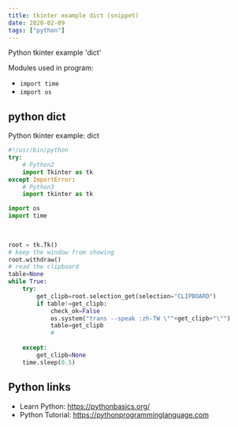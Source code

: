 ```yaml
---
title: tkinter example dict (snippet)
date: 2020-02-09
tags: ["python"]
---
```

Python tkinter example 'dict'


Modules used in program: 
* `import time`
* `import os`

## python dict

Python tkinter example: dict

```python
#!/usr/bin/python
try:
    # Python2
    import Tkinter as tk
except ImportError:
    # Python3
    import tkinter as tk

import os
import time

 
 
root = tk.Tk()
# keep the window from showing
root.withdraw()
# read the clipboard
table=None
while True:
    try:
        get_clipb=root.selection_get(selection="CLIPBOARD")
        if table!=get_clipb:
            check_ok=False
            os.system("trans --speak :zh-TW \""+get_clipb+"\"")
            table=get_clipb
            #
             
    except:
        get_clipb=None
    time.sleep(0.5)

```

## Python links

- Learn Python: https://pythonbasics.org/
- Python Tutorial: https://pythonprogramminglanguage.com
